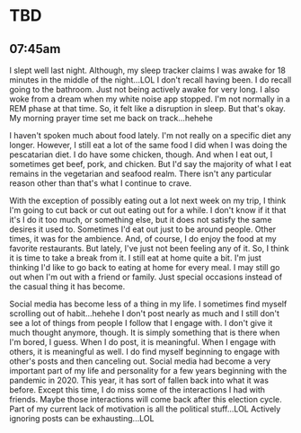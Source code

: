 # TBD

## 07:45am

I slept well last night. Although, my sleep tracker claims I was awake for 18 minutes in the middle of the night...LOL I don't recall having been. I do recall going to the bathroom. Just not being actively awake for very long. I also woke from a dream when my white noise app stopped. I'm not normally in a REM phase at that time. So, it felt like a disruption in sleep. But that's okay. My morning prayer time set me back on track...hehehe

I haven't spoken much about food lately. I'm not really on a specific diet any longer. However, I still eat a lot of the same food I did when I was doing the pescatarian diet. I do have some chicken, though. And when I eat out, I sometimes get beef, pork, and chicken. But I'd say the majority of what I eat remains in the vegetarian and seafood realm. There isn't any particular reason other than that's what I continue to crave.

With the exception of possibly eating out a lot next week on my trip, I think I'm going to cut back or cut out eating out for a while. I don't know if it that it's I do it too much, or something else, but it does not satisfy the same desires it used to. Sometimes I'd eat out just to be around people. Other times, it was for the ambience. And, of course, I do enjoy the food at my favorite restaurants. But lately, I've just not been feeling any of it. So, I think it is time to take a break from it. I still eat at home quite a bit. I'm just thinking I'd like to go back to eating at home for every meal. I may still go out when I'm out with a friend or family. Just special occasions instead of the casual thing it has become.

Social media has become less of a thing in my life. I sometimes find myself scrolling out of habit...hehehe I don't post nearly as much and I still don't see a lot of things from people I follow that I engage with. I don't give it much thought anymore, though. It is simply something that is there when I'm bored, I guess. When I do post, it is meaningful. When I engage with others, it is meaningful as well. I do find myself beginning to engage with other's posts and then canceling out. Social media had become a very important part of my life and personality for a few years beginning with the pandemic in 2020. This year, it has sort of fallen back into what it was before. Except this time, I do miss some of the interactions I had with friends. Maybe those interactions will come back after this election cycle. Part of my current lack of motivation is all the political stuff...LOL Actively ignoring posts can be exhausting...LOL

